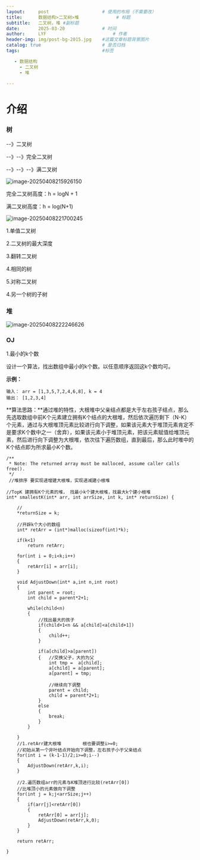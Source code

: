 ```yaml
---
layout:     post   				    # 使用的布局（不需要改）
title:      数据结构>二叉树>堆 				# 标题 
subtitle:   二叉树，堆 #副标题
date:       2025-03-20 				# 时间
author:     LYF 						# 作者
header-img: img/post-bg-2015.jpg 	#这篇文章标题背景图片
catalog: true 						# 是否归档
tags:								#标签

   - 数据结构
     - 二叉树 
     - 堆
     
---
```


# 介绍

### 树

--》二叉树

--》--》完全二叉树

--》--》--》满二叉树

![image-20250408215926150](C:\Users\LIYUFENG\AppData\Roaming\Typora\typora-user-images\image-20250408215926150.png)



完全二叉树高度：h = logN + 1

满二叉树高度：h = log(N+1)



![image-20250408221700245](C:\Users\LIYUFENG\AppData\Roaming\Typora\typora-user-images\image-20250408221700245.png)

1.单值二叉树

2.二叉树的最大深度

3.翻转二叉树

4.相同的树

5.对称二叉树

4.另一个树的子树

### 堆

![image-20250408222246626](C:\Users\LIYUFENG\AppData\Roaming\Typora\typora-user-images\image-20250408222246626.png)

### OJ

1.最小的k个数

设计一个算法，找出数组中最小的k个数。以任意顺序返回这k个数均可。

**示例：**

```
输入： arr = [1,3,5,7,2,4,6,8], k = 4
输出： [1,2,3,4]
```

**算法思路：**通过堆的特性，大根堆中父亲结点都是大于左右孩子结点，那么先选取数组中前K个元素建立拥有K个结点的大根堆，然后依次遍历剩下（N-K）个元素，通过与大根堆顶元素比较进行向下调整，如果该元素大于堆顶元素肯定不是要求K个数中之一（舍弃），如果该元素小于堆顶元素，把该元素赋值给堆顶元素，然后进行向下调整为大根堆，依次往下遍历数组，直到最后，那么此时堆中的K个结点即为所求最小K个数。

```
/**
 * Note: The returned array must be malloced, assume caller calls free().
 */
 //堆排序 要实现递增建大根堆，实现递减建小根堆

//TopK 建拥有K个元素的堆， 找最小k个建大根堆，找最大k个建小根堆
int* smallestK(int* arr, int arrSize, int k, int* returnSize) {
    
    //
    *returnSize = k;

    //开辟k个大小的数组
    int* retArr = (int*)malloc(sizeof(int)*k); 

    if(k<1)
        return retArr;
    
    for(int i = 0;i<k;i++)
    {
        retArr[i] = arr[i];
    }

    void AdjustDown(int* a,int n,int root)
    {
        int parent = root;
        int child = parent*2+1;
        
        while(child<n)
        {
            //找出最大的孩子
            if(child+1<n && a[child]<a[child+1])
            {
                child++;
            }

            if(a[child]>a[parent])
            {   //交换父子，大的为父
                int tmp =  a[child];
                a[child] = a[parent];
                a[parent] = tmp;

                //继续向下调整
                parent = child;
                child = parent*2+1;
            }
            else
            {
                break;
            }
        }

    }
    //1.retArr建大根堆        根也要调整i>=0;
    //初始从第一个非叶结点开始向下调整，左右孩子小于父亲结点
    for(int i = (k-1-1)/2;i>=0;i--)
    {
        AdjustDown(retArr,k,i);
    }
    
    //2.遍历数组arr的元素与K堆顶进行比较(retArr[0]) 
    //比堆顶小的元素做向下调整
    for(int j = k;j<arrSize;j++)
    {
        if(arr[j]<retArr[0])
        {
            retArr[0] = arr[j];
            AdjustDown(retArr,k,0);
        }
    }

    return retArr;

}
```

